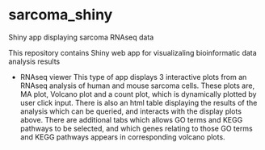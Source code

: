 # sarcoma_shiny
Shiny app displaying sarcoma RNAseq data

This repository contains Shiny web app for visualizaling bioinformatic data analysis results

* RNAseq viewer This type of app displays 3 interactive plots from an RNAseq analysis of human and mouse sarcoma cells. These plots are, MA plot, Volcano plot and a count plot, which is dynamically plotted by user click input. There is also an html table displaying the results of the analysis which can be queried, and interacts with the display plots above. There are additional tabs which allows GO terms and KEGG pathways to be selected, and which genes relating to those GO terms and KEGG pathways appears in corresponding volcano plots.
